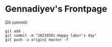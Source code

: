 # Gennadiyev's Frontpage

Git commit:

```git
git add .
git commit -m "20210501-Happy labor's day"
git push -u origin2 master -f
```
